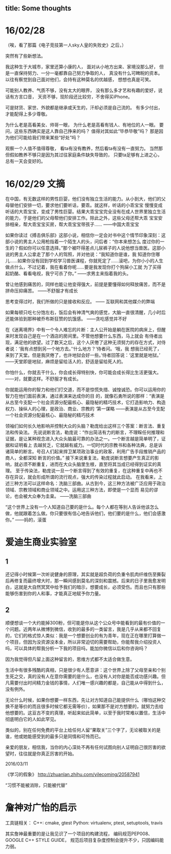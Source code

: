 title: Some thoughts
---

# 16/02/28

（唉，看了那篇《电子竞技第一人sky人皇的失败史》之后，）

突然有了些新想法。

我这种生于大城市，家里还算小康的人，
面对从小地方出来、家境没那么好，
但是一直保持努力、一分一毫都靠自己努力争取的人，
真没有什么可睥睨的资本。
以往有察觉到自己面对他们，会持有这种莫名的优越感，
想想也真是可笑。

可能别人教养、气质不够，没有太大的眼界，
没有那么多才艺和有趣的爱好，说话有方言口音，
天资不够，现阶段还比较穷，不舍得买iPhone。

可是财货、家世、外貌都是继承或天生的，汗却必须是自己流的。
有多少付出，才能配得上多少尊敬。

为什么老是高看美女、帅哥一眼，
为什么老是高看有钱人、有地位的人一眼。
要问，这些东西确实是这人靠自己挣来的吗？
值得对其如此“毕恭毕敬”吗？
那是因为他们可能给我们带来某些“好处”吗？

观察一个人值不值得尊敬，
看ta有没有教养，然后看ta有没有一直努力。
当然那但假如教养不够只是因为其过往家庭条件缺失导致的，
只要ta足够有上进之心，总有一天会变好的。

# 16/02/29 文摘

在中国，有无数这样的男性巨婴，他们没有独立生活的能力。从小到大，他们的父母替他们安排一切，要求他们要听话，要乖。就这样，听话的小乖宝宝 慢慢变成听话的大乖宝宝，变成了男性巨婴。结果大乖宝宝完全没有在成人世界里独立生活的能力，于是他们的父母帮他们安排工作。除此之外，这些父母还帮大乖 宝宝安排相亲，帮大乖宝宝买房，帮大乖宝宝带孩子……
     ——中国大乖宝宝

如果你读过《搏击俱乐部》这部小说，相信你一定会对书中这个情节印象深刻：这部小说的男主人公用枪指着一个陌生人的头，问后者：“你本来想怎么 度过你的一生的？假如你可以任意选择。”那个被吓得差点儿尿裤子的人说他想当兽医。这部小说的男主人公拿走了那个人的驾照，并对他说：“我知道你是谁，我 知道你住哪儿……如果你没有回到学校学习兽医课程，你就死定了……滚吧，为你小小的人生做点什么，不过记着，我在看着你呢……要是我发现你打个狗屎小工就 为了买得起奶酪、看看电视，我宁可杀了你。”
     ——求男主来指着我的头。

曾让他感到痛苦的，同样也能让他变得强大，前提是要懂得如何释放痛苦，而不是拼命压抑痛苦。
     ——不舒服才有成长

思考变得过时，我们所做的只是接收和反应。
     —— 互联网和其他媒介的弊端

如果每顿只吃七分饱左右，饭后会有神清气爽的感觉，大脑一直很清醒，几小时后还能体验到那种被乔布斯狂赞的饥饿感。
     ——贪吃感觉并不好

在《迷离境界》中有一个令人难忘的片断：主人公开始是躺在医院的病床上，但醒来时发现自己是在一个酒店的房间里。不管他想要什么东西，马上就会 有侍者出现，满足他的欲望。过了数天之后，这个人厌倦了这种无须努力的存在方式，对侍者说：‘我有点想到另一个地方去。’‘什么地方？’侍者问。‘哦，我 想我已经死了，来到了天堂。但是我厌倦了，也许地狱会好一些。’侍者回答说：‘这里就是地狱。’
     ——天堂即是地狱，麻烦是留给活人的，舒适是留给死人的。

你怕什么，你就去干什么，你会成长得特别快，你可能会成长得比生活更强大。
     ——对，就要这样。不舒服才有成长。

你就能运用你的智力和他们打交道，而不是惊慌失措、诚惶诚恐。你可以运用你的智力在他们面前表演，通过表演来达成你的目 的，就像石勇所说的那样：“表演是从古至今支配一个社会资源分配最核心、最隐秘的精巧技术，它打造影响力、构造权力、操纵人的心理，是政治、商业、宗教的 ‘第一谋略
     ——表演是从古至今支配一个社会资源分配最核心、最隐秘的精巧技术

领袖们如何长久地影响并控制大众的头脑？勒庞给出这样三个答案：断言法、重复法和传染法。 先说说断言法，勒庞说：“作出简洁有力的断言，不理睬任何推理和证据，是让某种观念进入大众头脑最可靠的办法之一。一个断言越是简单明了，证据和证明看上 去越贫乏，它就越有威力。一切时代的宗教书和各种法典，总是诉诸简单的断言。号召人们起来捍卫某项政治事业的政客，利用广告手段推销产品的商人，全都深知 断言的价值。” 接下来说重复法，勒庞说断言想要产生真正的影响，就必须不断重复，进而在大众头脑里生根，直至将其当成已经得到证实的真理。 至于传染法，勒庞说一旦一个断言得到了有效的重复，在这种重复中再也不存在异议，就会形成所谓的流行观点，强大的传染过程就此启动。 在我看来，上述三种方法可以这样命名：洗脑三部曲。从古到今，这三种方法被广泛应用于政治领域、宗教领域和商业领域之中。运用这三种方法，即使是一个显而 易见的谬论，也会被大众奉为圭臬。
     ——洗脑三部曲

“这个世界上没有一个人知道自己要的是什么。每个人都在等别人告诉他该怎么做，他就跟着怎么做。你只要很有信心地告诉他们，他们要的是什么，他们会感激你。”
     ——妈的，滚蛋

# 爱迪生商业实验室

## 1

还记得小时候第一次听说健身的原理，其实就是超负荷的负重令肌肉纤维伤至撕裂后再修复而最终增大时，那一瞬间感到莫名的深刻和震撼。后来的日子里我愈发明白，这就是大自然冥冥中给予我们的暗示，想要成长，必须受伤。而且也只有那些能够伤害到你的人和事，才能真正地赋予你力量。

## 2

顺便想谈一个大约能掉300粉，但可能是你从这个公众号中能看到的最有价值的一个问题。近两年从微博到微信，收到的最多的一类留言，我是几乎从来都不回复的，它们的格式惊人类似：我是一个想要创业的有为青年，现在正在哪里打算做一个项目，但因为没资源没本金，所以非常迫切的需要帮助，你能帮我介绍投资人吗，可以具体的帮我分析一下我的项目吗，能加你微信以后和你咨询吗？

因为我觉得但凡留上面这种留言的，思维方式都不太适合做生意。

生活中有很多残酷的真相，只是很少有人愿意讲：这个世界上除了父母至亲和个别生死之交，真的没有人在意你需要的是什么，也没有人对你是能否成功感兴趣。但凡需要付出时间精力金钱的事情，人们唯一感兴趣的都是，自己能从中得到什么，没有例外。

无论什么时候，如果你想要一样东西，先让对方知道自己能提供什么（哪怕这种交换不是等价的而且很多时候它都无需等价），如果那不是对方想要的，就努力去给他想要的。这亘古不变的真理，听起来如此简单，以至于我时常难以置信，生活中彻底明白它的人如此罕见。

类似的，别在任何免费的平台上给任何人留“果取关”三个字了，无论被取关的是谁，他或她能感受到的最多只是同情和可怜而已。

亲爱的朋友，相信我，当你的内心深处不再有任何试图向别人证明自己很厉害的欲望时，往往就是你真正厉害的开始。

2016/03/11

《学习的假象》
http://zhuanlan.zhihu.com/yilecoming/20587941

“习惯不能被消除，只能被代替”

# 詹神对广怡的启示

工具链相关：
C++: cmake, gtest
Python: virtualenv, ptest, setuptools, travis

其实詹神最重要的是让我见识了一个项目的构建流程，
编码规范PEP008、GOOGLE C++ STYLE GUIDE，
规范后项目复杂度控制会提升不少，只因编码能力弱。
